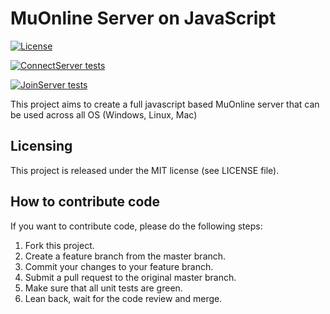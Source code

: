 # MuOnline Server on JavaScript
[![License](https://img.shields.io/badge/license-MIT-blue.svg)](LICENSE)

[![ConnectServer tests](https://github.com/pafa7a/mu-online-js/actions/workflows/connect-server-tests.yml/badge.svg)](https://github.com/pafa7a/mu-online-js/actions/workflows/connect-server-tests.yml)

[![JoinServer tests](https://github.com/pafa7a/mu-online-js/actions/workflows/join-server-tests.yml/badge.svg)](https://github.com/pafa7a/mu-online-js/actions/workflows/join-server-tests.yml)

This project aims to create a full javascript based MuOnline server that can be used across all OS (Windows, Linux, Mac)

## Licensing
This project is released under the MIT license (see LICENSE file).

## How to contribute code
If you want to contribute code, please do the following steps:
1. Fork this project.
2. Create a feature branch from the master branch.
3. Commit your changes to your feature branch.
4. Submit a pull request to the original master branch.
5. Make sure that all unit tests are green.
6. Lean back, wait for the code review and merge.
